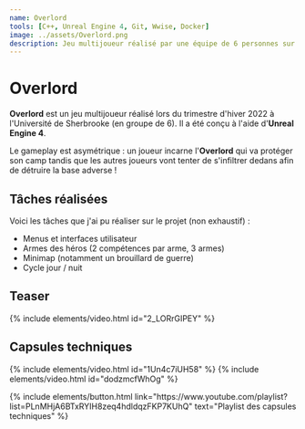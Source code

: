 ```yaml
---
name: Overlord
tools: [C++, Unreal Engine 4, Git, Wwise, Docker]
image: ../assets/Overlord.png
description: Jeu multijoueur réalisé par une équipe de 6 personnes sur Unreal Engine 4. Jeu asymétrique où les héros essaient de s'infiltrer et de détruire le camp de l'Overlord !
---
```


# Overlord

**Overlord** est un jeu multijoueur réalisé lors du trimestre d'hiver 2022 à l'Université de Sherbrooke (en groupe de 6). Il a été conçu à l'aide d'**Unreal Engine 4**.

Le gameplay est asymétrique : un joueur incarne l'**Overlord** qui va protéger son camp tandis que les autres joueurs vont tenter de s'infiltrer dedans afin de détruire la base adverse !

## Tâches réalisées
Voici les tâches que j'ai pu réaliser sur le projet (non exhaustif) :
- Menus et interfaces utilisateur 
- Armes des héros (2 compétences par arme, 3 armes)
- Minimap (notamment un brouillard de guerre)
- Cycle jour / nuit

## Teaser
{% include elements/video.html id="2_LORrGIPEY" %}

## Capsules techniques
{% include elements/video.html id="1Un4c7iUH58" %}
{% include elements/video.html id="dodzmcfWhOg" %}

<p class="text-center">
{% include elements/button.html link="https://www.youtube.com/playlist?list=PLnMHjA6BTxRYIH8zeq4hdldqzFKP7KUhQ" text="Playlist des capsules techniques" %}
</p>